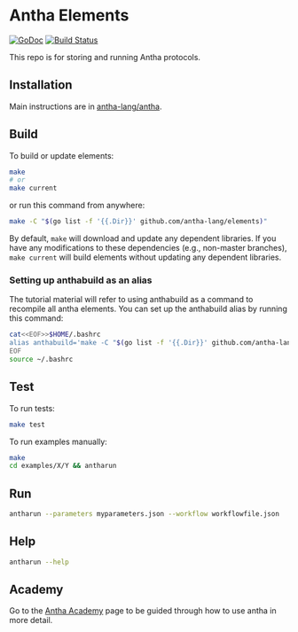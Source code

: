 # Antha Elements

[![GoDoc](http://godoc.org/github.com/antha-lang/elements?status.svg)](http://godoc.org/github.com/antha-lang/elements)
[![Build Status](https://travis-ci.org/antha-lang/elements.svg?branch=master)](https://travis-ci.org/antha-lang/elements)

This repo is for storing and running Antha protocols. 

## Installation
Main instructions are in [antha-lang/antha](https://github.com/antha-lang/antha).


## Build
To build or update elements:
```sh
make
# or
make current
```

or run this command from anywhere:
```sh
make -C "$(go list -f '{{.Dir}}' github.com/antha-lang/elements)"
```

By default, `make` will download and update any dependent libraries. If you
have any modifications to these dependencies (e.g., non-master branches), `make
current` will build elements without updating any dependent libraries.

### Setting up anthabuild as an alias
The tutorial material will refer to using anthabuild as a command to recompile all antha elements.
You can set up the anthabuild alias by running this command:

```sh
cat<<EOF>>$HOME/.bashrc
alias anthabuild='make -C "$(go list -f '{{.Dir}}' github.com/antha-lang/elements)"'
EOF
source ~/.bashrc
```

## Test
To run tests:
```sh
make test
```

To run examples manually:
```sh
make
cd examples/X/Y && antharun
```
## Run 
```sh
antharun --parameters myparameters.json --workflow workflowfile.json
```

## Help
```sh
antharun --help
```

## Academy
Go to the [Antha Academy](https://github.com/antha-lang/elements/tree/master/an/AnthaAcademy) page to be guided through how to use antha in more detail.

